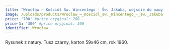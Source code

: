 ```yaml
---
title: "Wrocław – Kościół Św. Wincentego - Św. Jakuba, wejscie do nawy głównej (1960)"
image: /uploads/products/Wroclaw_–_Kosciol_sw._Wincentego_-_sw._Jakuba,_wejscie_do_nawy_glownej_(1960).jpg
price: '700' #price oryginal: 700
price-1: '300' #price oryginal: 300
identifier: Wrocław
---
```


Rysunek z natury. Tusz czarny, karton 59x46 cm, rok 1960.